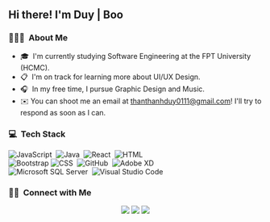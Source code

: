


<h2>Hi there! I'm Duy | Boo</h2>

### 👨🏻‍💻 &nbsp;About Me

- 🎓 &nbsp;I'm currently studying Software Engineering  at the FPT University (HCMC).
- :clipboard: &nbsp;I'm on track for learning more about UI/UX Design.
- :headphones: &nbsp;In my free time, I pursue Graphic Design and Music.
- ✉️ You can shoot me an email at [thanthanhduy0111@gmail.com](mailto:thanthanhduy0111@gmail.com)! I'll try to respond as soon as I can.

### 💻 &nbsp;Tech Stack


![JavaScript](https://img.shields.io/badge/-JavaScript-05122A?style=flat&logo=javascript)&nbsp;
![Java](https://img.shields.io/badge/-Java-05122A?style=flat&logo=Java&logoColor=FFA518)&nbsp;
![React](https://img.shields.io/badge/-React-05122A?style=flat&logo=react)&nbsp;
![HTML](https://img.shields.io/badge/-HTML-05122A?style=flat&logo=HTML5)&nbsp;\
![Bootstrap](https://img.shields.io/badge/-Bootstrap-05122A?style=flat&logo=bootstrap&logoColor=563D7C)
![CSS](https://img.shields.io/badge/-CSS-05122A?style=flat&logo=CSS3&logoColor=1572B6)&nbsp;
![GitHub](https://img.shields.io/badge/-GitHub-05122A?style=flat&logo=github)&nbsp;
![Adobe XD](https://img.shields.io/badge/Adobe%20XD%20-%23000000.svg?style=flat&logo=adobe%20xd&logoColor=fffff)&nbsp;\
![Microsoft SQL Server](https://img.shields.io/badge/Microsoft_SQL_Server-05122A?style=flat&logo=microsoft-sql-server&logoColor=fffff)&nbsp;
![Visual Studio Code](https://img.shields.io/badge/-Visual%20Studio%20Code-05122A?style=flat&logo=visual-studio-code&logoColor=007ACC)&nbsp;

### 🤝🏻 &nbsp;Connect with Me

<p align="center">
<a href="mailto:thanthanhduy0111@gmail.com"><img src="https://img.shields.io/badge/-thanthanhduy0111@gmail.com-D14836?style=flat&logo=Gmail&logoColor=white"/></a>
<a href="https://www.facebook.com/ThanThanhDuy.GBoo"><img src="https://img.shields.io/badge/-@thanthanhduy.gboo-1877F2?style=flat&logo=Facebook&logoColor=white"/></a>
<a href="https://www.pinterest.com/49GBoo"><img src="https://img.shields.io/badge/-@49GBoo-BD081C?style=flat&logo=Pinterest&logoColor=white"/></a>
</p>
